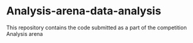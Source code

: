 # Analysis-arena-data-analysis
This repository contains the code submitted as a part of the competition Analysis arena
